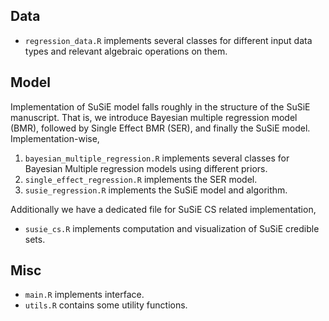 ## Data

- `regression_data.R` implements several classes for different input data types and relevant algebraic operations on them.

## Model

Implementation of SuSiE model falls roughly in the structure of the SuSiE manuscript. 
That is, we introduce Bayesian multiple regression model (BMR), 
followed by Single Effect BMR (SER), and finally the SuSiE model.
Implementation-wise,

1. `bayesian_multiple_regression.R` implements several classes for Bayesian Multiple regression models using different priors.
2. `single_effect_regression.R` implements the SER model.
3. `susie_regression.R` implements the SuSiE model and algorithm.

Additionally we have a dedicated file for SuSiE CS related implementation,

- `susie_cs.R` implements computation and visualization of SuSiE credible sets.

## Misc

- `main.R` implements interface.
- `utils.R` contains some utility functions.